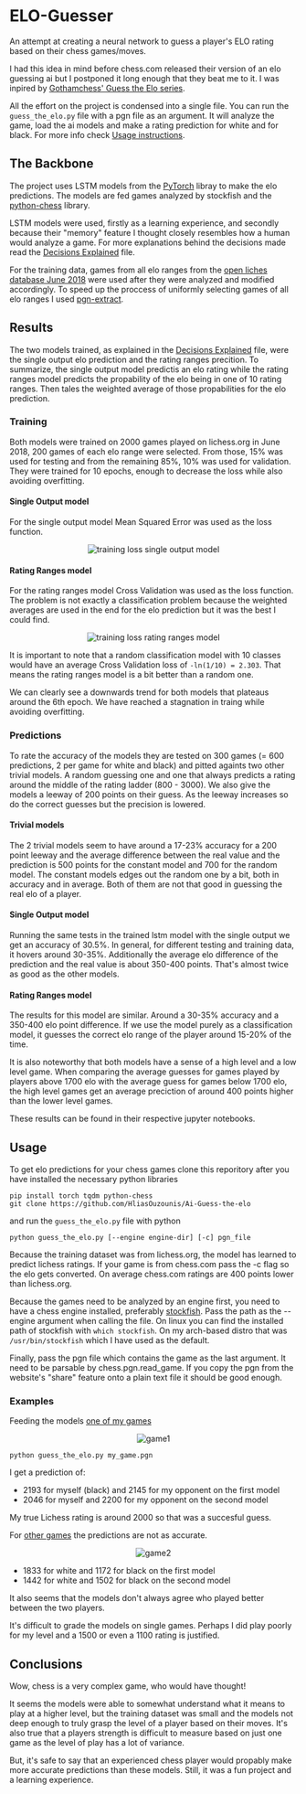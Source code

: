 # ELO-Guesser
An attempt at creating a neural network to guess a player's ELO rating based on their chess games/moves.

I had this idea in mind before chess.com released their version of an elo guessing ai but I postponed it long enough that they beat me to it. I was inpired by [Gothamchess' Guess the Elo series](https://www.youtube.com/watch?v=0baCL9wwJTA&list=PLBRObSmbZluRiGDWMKtOTJiLy3q0zIfd7).

All the effort on the project is condensed into a single file. You can run the `guess_the_elo.py` file with a pgn file as an argument. It will analyze the game, load the ai models and make a rating prediction for white and for black. For more info check [Usage instructions](#Usage).

## The Backbone
The project uses LSTM models from the [PyTorch](https://pytorch.org) libray to make the elo predictions. The models are fed games analyzed by stockfish and the [python-chess](https://python-chess.readthedocs.io/en/latest/#) library.

LSTM models were used, firstly as a learning experience, and secondly because their "memory" feature I thought closely resembles how a human would analyze a game. For more explanations behind the decisions made read the [Decisions Explained](models/Decisions_explained.md) file. 

For the training data, games from all elo ranges from the [open liches database June 2018](https://database.lichess.org/) were used after they were analyzed and modified accordingly. To speed up the proccess of uniformly selecting games of all elo ranges I used [pgn-extract](https://www.cs.kent.ac.uk/people/staff/djb/pgn-extract/).

## Results
The two models trained, as explained in the [Decisions Explained](models/Decisions_explained.md) file, were the single output elo prediction and the rating ranges precition. To summarize, the single output model predictis an elo rating while the rating ranges model predicts the propability of the elo being in one of 10 rating ranges. Then tales the weighted average of those propabilities for the elo prediction.  
### Training
Both models were trained on 2000 games played on lichess.org in June 2018, 200 games of each elo range were selected. From those, 15% was used for testing and from the remaining 85%, 10% was used for validation. They were trained for 10 epochs, enough to decrease the loss while also avoiding overfitting.
#### Single Output model
For the single output model Mean Squared Error was used as the loss function.

<p align="center">
  <img src="models/loss_plots/singe_output_model.png" alt="training loss single output model">
</p>

#### Rating Ranges model
For the rating ranges model Cross Validation was used as the loss function. The problem is not exactly a classification problem because the weighted averages are used in the end for the elo prediction but it was the best I could find.


<p align="center">
  <img src="models/loss_plots/rating_ranges_model.png" alt="training loss rating ranges model">
</p>


It is important to note that a random classification model with 10 classes would have an average Cross Validation loss of `-ln(1/10) = 2.303`. That means the rating ranges model is a bit better than a random one.


We can clearly see a downwards trend for both models that plateaus around the 6th epoch. We have reached a stagnation in traing while avoiding overfitting.


### Predictions


To rate the accuracy of the models they are tested on 300 games (= 600 predictions, 2 per game for white and black) and pitted againts two other trivial models. A random guessing one and one that always predicts a rating around the middle of the rating ladder (800 - 3000). We also give the models a leeway of 200 points on their guess. As the leeway increases so do the correct guesses but the precision is lowered.


#### Trivial models


The 2 trivial models seem to have around a 17-23% accuracy for a 200 point leeway and the average difference between the real value and the prediction is 500 points for the constant model and 700 for the random model. The constant models edges out the random one by a bit, both in accuracy and in average. Both of them are not that good in guessing the real elo of a player.


#### Single Output model


Running the same tests in the trained lstm model with the single output we get an accuracy of 30.5%. In general, for different testing and training data, it hovers around 30-35%. Additionally the average elo difference of the prediction and the real value is about 350-400 points. That's almost twice as good as the other models.


#### Rating Ranges model


The results for this model are similar. Around a 30-35% accuracy and a 350-400 elo point difference. If we use the model purely as a classification model, it guesses the correct elo range of the player around 15-20% of the time.

It is also noteworthy that both models have a sense of a high level and a low level game. When comparing the average guesses for games played by players above 1700 elo with the average guess for games below 1700 elo, the high level games get an average preciction of around 400 points higher than the lower level games. 

These results can be found in their respective jupyter notebooks.


## Usage
To get elo predictions for your chess games clone this reporitory after you have installed the necessary python libraries
```
pip install torch tqdm python-chess
git clone https://github.com/HliasOuzounis/Ai-Guess-the-elo
```
and run the `guess_the_elo.py` file with python
```
python guess_the_elo.py [--engine engine-dir] [-c] pgn_file
```

Because the training dataset was from lichess.org, the model has learned to predict lichess ratings. If your game is from chess.com pass the -c flag so the elo gets converted. On average chess.com ratings are 400 points lower than lichess.org.


Because the games need to be analyzed by an engine first, you need to have a chess engine installed, preferably [stockfish](https://stockfishchess.org/download/). Pass the path as the --engine argument when calling the file. On linux you can find the installed path of stockfish with `which stockfish`. On my arch-based distro that was `/usr/bin/stockfish` which I have used as the default.


Finally, pass the pgn file which contains the game as the last argument. It need to be parsable by chess.pgn.read_game.
If you copy the pgn from the website's "share" feature onto a plain text file it should be good enough.

### Examples

Feeding the models [one of my games](https://lichess.org/bNLqqjHP/black#0)
<p align="center">
  <img src="datasets/my_game1.png" alt="game1">
</p>

```
python guess_the_elo.py my_game.pgn
```
I get a prediction of: 
- 2193 for myself (black) and 2145 for my opponent on the first model
- 2046 for myself and 2200 for my opponent on the second model


My true Lichess rating is around 2000 so that was a succesful guess.

For [other games](https://lichess.org/BoxuoUjy/black#0) the predictions are not as accurate.
<p align="center">
  <img src="datasets/my_game2.png" alt="game2">
</p>

- 1833 for white and 1172 for black on the first model
- 1442 for white and 1502 for black on the second model


It also seems that the models don't always agree who played better between the two players.

It's difficult to grade the models on single games. Perhaps I did play poorly for my level and a 1500 or even a 1100 rating is justified.

## Conclusions
Wow, chess is a very complex game, who would have thought! 

It seems the models were able to somewhat understand what it means to play at a higher level, but the training dataset was small and the models not deep enough to truly grasp the level of a player based on their moves. It's also true that a players strength is difficult to measure based on just one game as the level of play has a lot of variance. 

But, it's safe to say that an experienced chess player would propably make more accurate predictions than these models. Still, it was a fun project and a learning experience.